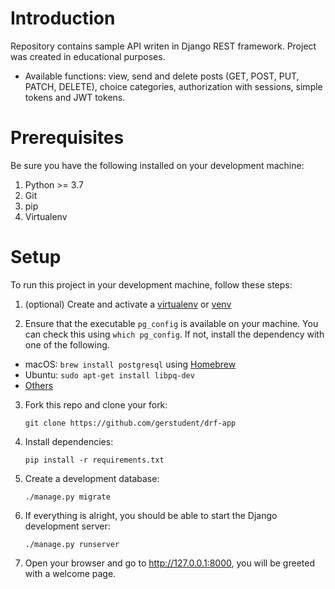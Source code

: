 # Introduction

Repository contains sample API writen in Django REST framework. Project was created in educational
purposes.

- Available functions: view, send and delete posts (GET, POST, PUT, PATCH, DELETE), choice categories, authorization
  with sessions, simple tokens and JWT tokens.

# Prerequisites

Be sure you have the following installed on your development machine:

1. Python >= 3.7
2. Git
3. pip
4. Virtualenv

# Setup

To run this project in your development machine, follow these steps:

1. (optional) Create and activate a [virtualenv](https://virtualenv.pypa.io/)
   or [venv](https://docs.python.org/3/library/venv.html)

2. Ensure that the executable `pg_config` is available on your machine. You can check this using `which pg_config`. If
   not, install the dependency with one of the following.

- macOS: `brew install postgresql` using [Homebrew](https://brew.sh/)
- Ubuntu: `sudo apt-get install libpq-dev`
- [Others](https://stackoverflow.com/a/12037133/8122577)

3. Fork this repo and clone your fork:

   `git clone https://github.com/gerstudent/drf-app`

4. Install dependencies:

   `pip install -r requirements.txt`

5. Create a development database:

   `./manage.py migrate`

6. If everything is alright, you should be able to start the Django development server:

   `./manage.py runserver`

7. Open your browser and go to http://127.0.0.1:8000, you will be greeted with a welcome page.

